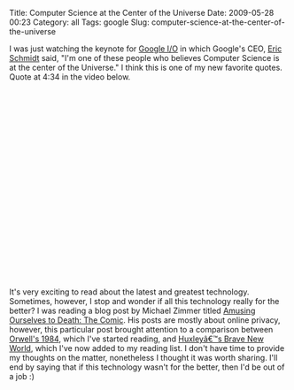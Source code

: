 Title: Computer Science at the Center of the Universe
Date: 2009-05-28 00:23
Category: all
Tags: google
Slug: computer-science-at-the-center-of-the-universe

I was just watching the keynote for [Google I/O][] in which Google's
CEO, [Eric Schmidt][] said, "I'm one of these people who believes
Computer Science is at the center of the Universe." I think this is one
of my new favorite quotes. Quote at 4:34 in the video below.

<object width="425" height="344"><param name="movie" value="http://www.youtube.com/v/02WB4dRGGH4&amp;color1=0xb1b1b1&amp;color2=0xcfcfcf&amp;hl=en&amp;feature=player_embedded&amp;fs=1"></param><param name="allowFullScreen" value="true"></param><embed src="http://www.youtube.com/v/02WB4dRGGH4&amp;color1=0xb1b1b1&amp;color2=0xcfcfcf&amp;hl=en&amp;feature=player_embedded&amp;fs=1" type="application/x-shockwave-flash" allowfullscreen="true" width="425" height="344"></embed></object>

It's very exciting to read about the latest and greatest technology.
Sometimes, however, I stop and wonder if all this technology really for
the better? I was reading a blog post by Michael Zimmer titled [Amusing
Ourselves to Death: The Comic][]. His posts are mostly about online
privacy, however, this particular post brought attention to a comparison
between [Orwell's 1984][], which I've started reading, and [Huxleyâ€™s
Brave New World][], which I've now added to my reading list. I don't
have time to provide my thoughts on the matter, nonetheless I thought it
was worth sharing. I'll end by saying that if this technology wasn't for
the better, then I'd be out of a job :)

  [Google I/O]: http://code.google.com/events/io/
  [Eric Schmidt]: http://en.wikipedia.org/wiki/Eric_E._Schmidt
  [Amusing Ourselves to Death: The Comic]: http://michaelzimmer.org/2009/05/27/amusing-ourselves-to-death-the-comic/
  [Orwell's 1984]: http://en.wikipedia.org/wiki/Nineteen_Eighty-Four
  [Huxleyâ€™s Brave New World]: http://en.wikipedia.org/wiki/Brave_New_World
